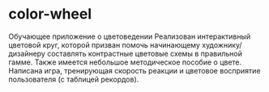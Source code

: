 # color-wheel
Обучающее приложение о цветоведении
Реализован интерактивный цветовой круг, которой призван помочь начинающему художнику/дизайнеру составлять контрастные цветовые схемы в правильной гамме. Также имеется небольшое методическое пособие о цвете. Написана игра, тренирующая скорость реакции и цветовое восприятие пользователя (с таблицей рекордов).
